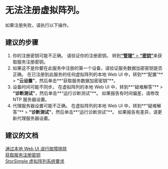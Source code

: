 <properties
    pageTitle="I can't register my virtual array."
    description="无法注册虚拟阵列。"
    service="microsoft.storsimple"
    resource="managers"
    authors="anbacker"
    displayOrder="3"
    selfHelpType="resource"
    supportTopicIds=""
    resourceTags="9000Or1200Series"
    productPesIds=""
    cloudEnvironments="public"
/>


# <a name="i-cant-register-my-virtual-array"></a>无法注册虚拟阵列。
如果注册失败，请执行以下操作。

## <a name="recommended-steps"></a>**建议的步骤**
1. 你的注册密钥可能不正确。 请验证你的注册密钥。 转到[**“管理”** > **“密钥”**](data-blade:Microsoft_Azure_StorSimple.RegistrationKeyBlade)来获取服务注册密钥。
2. 如果这不是你要在此服务中注册的第一个设备，请验证服务数据加密密钥是否正确。 在已注册到此服务的任何虚拟阵列的本地 Web UI 中，转到**“配置”** > **“云设置”**，然后单击**“获取服务数据加密密钥”**。
3. 设备时间可能不同步。 在虚拟阵列的本地 Web UI 中，转到**“疑难解答”** > **“诊断测试”**，然后单击**“运行诊断测试”**。 如果报告有时间偏差，请修改 NTP 服务器设置。
4. 代理服务器设置可能不正确。 在虚拟阵列的本地 Web UI 中，转到**“疑难解答”** > **“诊断测试”**，然后单击**“运行诊断测试”**。 如果报告有差异，请更新代理服务器设置。


## <a name="recommended-documents"></a>**建议的文档**
[通过本地 Web UI 进行故障排除](https://aka.ms/storsimple-troubleshoot-diagnostics)<br>
[获取服务注册密钥](https://aka.ms/storsimple-troubleshoot-registerkey)<br>
[StorSimple 虚拟阵列系统要求](https://aka.ms/storsimple-troubleshoot-va-reqs)

